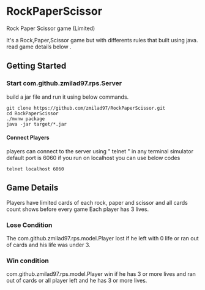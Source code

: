 # RockPaperScissor
Rock Paper Scissor game (Limited) 

It's a Rock,Paper,Scissor game but with differents rules that built using java. read game details below .

## Getting Started

### Start com.github.zmilad97.rps.Server
build a jar file and run it using below commands. 

```
git clone https://github.com/zmilad97/RockPaperScissor.git
cd RockPaperScissor
./mvnw package
java -jar target/*.jar
```

#### Connect Players
players can connect to the server using " telnet " in any terminal simulator
default port is 6060
if you run on localhost you can use below codes


```
telnet localhost 6060
```



## Game Details
Players have limited cards of each rock, paper and scissor and all cards count shows before every game
Each player has 3 lives.

### Lose Condition
The com.github.zmilad97.rps.model.Player lost if he left with 0 life or ran out of cards and his life was under 3.

### Win condition
com.github.zmilad97.rps.model.Player win if he has 3 or more lives and ran out of cards or all player left and he has 3 or more lives.

